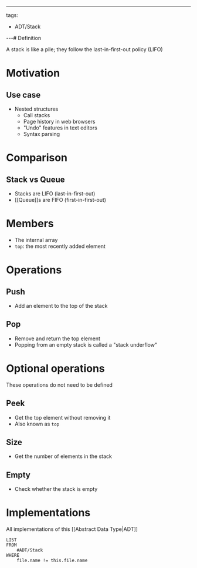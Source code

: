 ---
tags:
- ADT/Stack

---# Definition

A stack is like a pile; they follow the last-in-first-out policy (LIFO)

# Motivation
## Use case
- Nested structures
	- Call stacks
	- Page history in web browsers
	- "Undo" features in text editors
	- Syntax parsing

# Comparison
## Stack vs Queue
- Stacks are LIFO (last-in-first-out)
- [[Queue]]s are FIFO (first-in-first-out)

# Members
- The internal array
- `top`:  the most recently added element

# Operations
## Push
- Add an element to the top of the stack

## Pop
- Remove and return the top element
- Popping from an empty stack is called a "stack underflow"

# Optional operations
These operations do not need to be defined

## Peek
- Get the top element without removing it
- Also known as `top`

## Size
- Get the number of elements in the stack

## Empty
- Check whether the stack is empty

# Implementations
All implementations of this [[Abstract Data Type|ADT]]
```dataview
LIST
FROM
	#ADT/Stack
WHERE
	file.name != this.file.name
`````